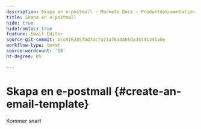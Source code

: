 ```yaml
---
description: Skapa en e-postmall - Marketo Docs - Produktdokumentation
title: Skapa en e-postmall
hide: true
hidefromtoc: true
feature: Email Editor
source-git-commit: 1cc876285f8d7ac7a21a763dd65da34341341a0e
workflow-type: tm+mt
source-wordcount: '18'
ht-degree: 0%

---
```


# Skapa en e-postmall {#create-an-email-template}

Kommer snart
